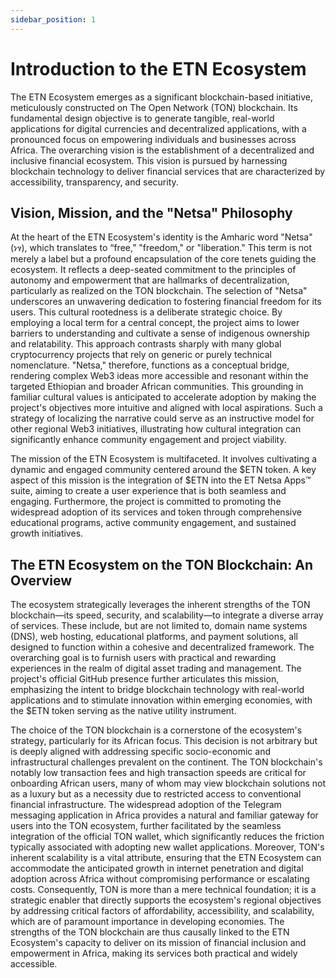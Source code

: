 ```yaml
---
sidebar_position: 1
---
```


# Introduction to the ETN Ecosystem

The ETN Ecosystem emerges as a significant blockchain-based initiative, meticulously constructed on The Open Network (TON) blockchain. Its fundamental design objective is to generate tangible, real-world applications for digital currencies and decentralized applications, with a pronounced focus on empowering individuals and businesses across Africa. The overarching vision is the establishment of a decentralized and inclusive financial ecosystem. This vision is pursued by harnessing blockchain technology to deliver financial services that are characterized by accessibility, transparency, and security.

## Vision, Mission, and the "Netsa" Philosophy

At the heart of the ETN Ecosystem's identity is the Amharic word "Netsa" (ነፃ), which translates to “free,” "freedom," or "liberation." This term is not merely a label but a profound encapsulation of the core tenets guiding the ecosystem. It reflects a deep-seated commitment to the principles of autonomy and empowerment that are hallmarks of decentralization, particularly as realized on the TON blockchain. The selection of "Netsa" underscores an unwavering dedication to fostering financial freedom for its users. This cultural rootedness is a deliberate strategic choice. By employing a local term for a central concept, the project aims to lower barriers to understanding and cultivate a sense of indigenous ownership and relatability. This approach contrasts sharply with many global cryptocurrency projects that rely on generic or purely technical nomenclature. "Netsa," therefore, functions as a conceptual bridge, rendering complex Web3 ideas more accessible and resonant within the targeted Ethiopian and broader African communities. This grounding in familiar cultural values is anticipated to accelerate adoption by making the project's objectives more intuitive and aligned with local aspirations. Such a strategy of localizing the narrative could serve as an instructive model for other regional Web3 initiatives, illustrating how cultural integration can significantly enhance community engagement and project viability.

The mission of the ETN Ecosystem is multifaceted. It involves cultivating a dynamic and engaged community centered around the $ETN token. A key aspect of this mission is the integration of $ETN into the ET Netsa Apps™ suite, aiming to create a user experience that is both seamless and engaging. Furthermore, the project is committed to promoting the widespread adoption of its services and token through comprehensive educational programs, active community engagement, and sustained growth initiatives.

## The ETN Ecosystem on the TON Blockchain: An Overview

The ecosystem strategically leverages the inherent strengths of the TON blockchain—its speed, security, and scalability—to integrate a diverse array of services. These include, but are not limited to, domain name systems (DNS), web hosting, educational platforms, and payment solutions, all designed to function within a cohesive and decentralized framework. The overarching goal is to furnish users with practical and rewarding experiences in the realm of digital asset trading and management. The project's official GitHub presence further articulates this mission, emphasizing the intent to bridge blockchain technology with real-world applications and to stimulate innovation within emerging economies, with the $ETN token serving as the native utility instrument.

The choice of the TON blockchain is a cornerstone of the ecosystem's strategy, particularly for its African focus. This decision is not arbitrary but is deeply aligned with addressing specific socio-economic and infrastructural challenges prevalent on the continent. The TON blockchain's notably low transaction fees and high transaction speeds are critical for onboarding African users, many of whom may view blockchain solutions not as a luxury but as a necessity due to restricted access to conventional financial infrastructure. The widespread adoption of the Telegram messaging application in Africa provides a natural and familiar gateway for users into the TON ecosystem, further facilitated by the seamless integration of the official TON wallet, which significantly reduces the friction typically associated with adopting new wallet applications. Moreover, TON's inherent scalability is a vital attribute, ensuring that the ETN Ecosystem can accommodate the anticipated growth in internet penetration and digital adoption across Africa without compromising performance or escalating costs. Consequently, TON is more than a mere technical foundation; it is a strategic enabler that directly supports the ecosystem's regional objectives by addressing critical factors of affordability, accessibility, and scalability, which are of paramount importance in developing economies. The strengths of the TON blockchain are thus causally linked to the ETN Ecosystem's capacity to deliver on its mission of financial inclusion and empowerment in Africa, making its services both practical and widely accessible.
